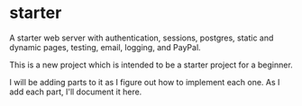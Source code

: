 # starter
A starter web server with authentication, sessions, postgres, static and dynamic pages, testing, email, logging, and PayPal.

This is a new project which is intended to be a starter project for a beginner.

I will be adding parts to it as I figure out how to implement each one. As I add each part, I'll document it here.
